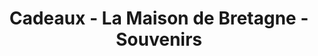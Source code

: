 ---
title: "Cadeaux - La Maison de Bretagne - Souvenirs"
url: /auray/cadeaux-la-maison-de-bretagne-souvenirs/
shop: cadeau
---